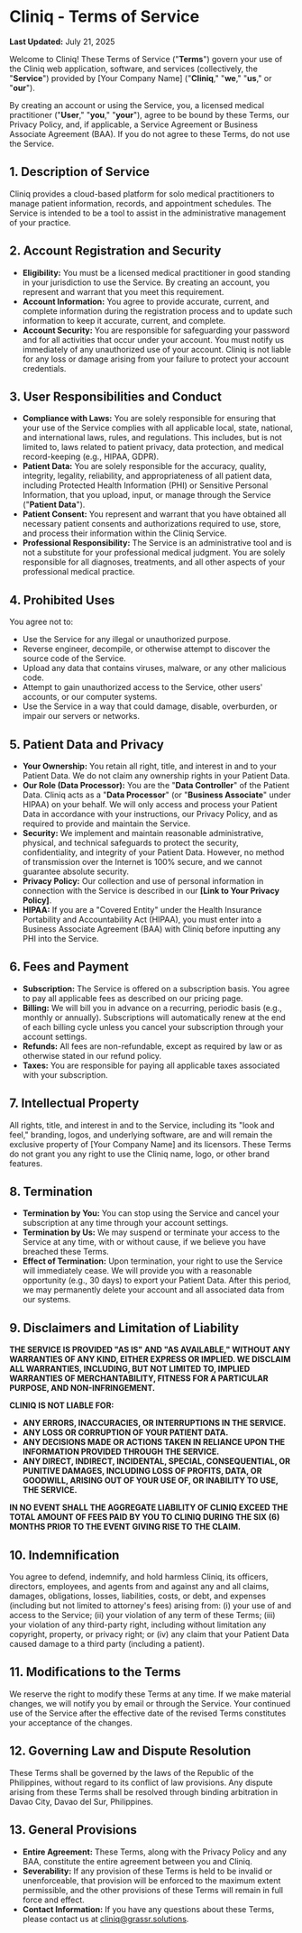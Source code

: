 # Cliniq - Terms of Service

**Last Updated:** July 21, 2025

Welcome to Cliniq! These Terms of Service ("**Terms**") govern your use of the Cliniq web application, software, and services (collectively, the "**Service**") provided by [Your Company Name] ("**Cliniq**," "**we**," "**us**," or "**our**").

By creating an account or using the Service, you, a licensed medical practitioner ("**User**," "**you**," "**your**"), agree to be bound by these Terms, our Privacy Policy, and, if applicable, a Service Agreement or Business Associate Agreement (BAA). If you do not agree to these Terms, do not use the Service.

## 1. Description of Service

Cliniq provides a cloud-based platform for solo medical practitioners to manage patient information, records, and appointment schedules. The Service is intended to be a tool to assist in the administrative management of your practice.

## 2. Account Registration and Security

*   **Eligibility:** You must be a licensed medical practitioner in good standing in your jurisdiction to use the Service. By creating an account, you represent and warrant that you meet this requirement.
*   **Account Information:** You agree to provide accurate, current, and complete information during the registration process and to update such information to keep it accurate, current, and complete.
*   **Account Security:** You are responsible for safeguarding your password and for all activities that occur under your account. You must notify us immediately of any unauthorized use of your account. Cliniq is not liable for any loss or damage arising from your failure to protect your account credentials.

## 3. User Responsibilities and Conduct

*   **Compliance with Laws:** You are solely responsible for ensuring that your use of the Service complies with all applicable local, state, national, and international laws, rules, and regulations. This includes, but is not limited to, laws related to patient privacy, data protection, and medical record-keeping (e.g., HIPAA, GDPR).
*   **Patient Data:** You are solely responsible for the accuracy, quality, integrity, legality, reliability, and appropriateness of all patient data, including Protected Health Information (PHI) or Sensitive Personal Information, that you upload, input, or manage through the Service ("**Patient Data**").
*   **Patient Consent:** You represent and warrant that you have obtained all necessary patient consents and authorizations required to use, store, and process their information within the Cliniq Service.
*   **Professional Responsibility:** The Service is an administrative tool and is not a substitute for your professional medical judgment. You are solely responsible for all diagnoses, treatments, and all other aspects of your professional medical practice.

## 4. Prohibited Uses

You agree not to:
*   Use the Service for any illegal or unauthorized purpose.
*   Reverse engineer, decompile, or otherwise attempt to discover the source code of the Service.
*   Upload any data that contains viruses, malware, or any other malicious code.
*   Attempt to gain unauthorized access to the Service, other users' accounts, or our computer systems.
*   Use the Service in a way that could damage, disable, overburden, or impair our servers or networks.

## 5. Patient Data and Privacy

*   **Your Ownership:** You retain all right, title, and interest in and to your Patient Data. We do not claim any ownership rights in your Patient Data.
*   **Our Role (Data Processor):** You are the "**Data Controller**" of the Patient Data. Cliniq acts as a "**Data Processor**" (or "**Business Associate**" under HIPAA) on your behalf. We will only access and process your Patient Data in accordance with your instructions, our Privacy Policy, and as required to provide and maintain the Service.
*   **Security:** We implement and maintain reasonable administrative, physical, and technical safeguards to protect the security, confidentiality, and integrity of your Patient Data. However, no method of transmission over the Internet is 100% secure, and we cannot guarantee absolute security.
*   **Privacy Policy:** Our collection and use of personal information in connection with the Service is described in our **[Link to Your Privacy Policy]**.
*   **HIPAA:** If you are a "Covered Entity" under the Health Insurance Portability and Accountability Act (HIPAA), you must enter into a Business Associate Agreement (BAA) with Cliniq before inputting any PHI into the Service.

## 6. Fees and Payment

*   **Subscription:** The Service is offered on a subscription basis. You agree to pay all applicable fees as described on our pricing page.
*   **Billing:** We will bill you in advance on a recurring, periodic basis (e.g., monthly or annually). Subscriptions will automatically renew at the end of each billing cycle unless you cancel your subscription through your account settings.
*   **Refunds:** All fees are non-refundable, except as required by law or as otherwise stated in our refund policy.
*   **Taxes:** You are responsible for paying all applicable taxes associated with your subscription.

## 7. Intellectual Property

All rights, title, and interest in and to the Service, including its "look and feel," branding, logos, and underlying software, are and will remain the exclusive property of [Your Company Name] and its licensors. These Terms do not grant you any right to use the Cliniq name, logo, or other brand features.

## 8. Termination

*   **Termination by You:** You can stop using the Service and cancel your subscription at any time through your account settings.
*   **Termination by Us:** We may suspend or terminate your access to the Service at any time, with or without cause, if we believe you have breached these Terms.
*   **Effect of Termination:** Upon termination, your right to use the Service will immediately cease. We will provide you with a reasonable opportunity (e.g., 30 days) to export your Patient Data. After this period, we may permanently delete your account and all associated data from our systems.

## 9. Disclaimers and Limitation of Liability

**THE SERVICE IS PROVIDED "AS IS" AND "AS AVAILABLE," WITHOUT ANY WARRANTIES OF ANY KIND, EITHER EXPRESS OR IMPLIED. WE DISCLAIM ALL WARRANTIES, INCLUDING, BUT NOT LIMITED TO, IMPLIED WARRANTIES OF MERCHANTABILITY, FITNESS FOR A PARTICULAR PURPOSE, AND NON-INFRINGEMENT.**

**CLINIQ IS NOT LIABLE FOR:**
*   **ANY ERRORS, INACCURACIES, OR INTERRUPTIONS IN THE SERVICE.**
*   **ANY LOSS OR CORRUPTION OF YOUR PATIENT DATA.**
*   **ANY DECISIONS MADE OR ACTIONS TAKEN IN RELIANCE UPON THE INFORMATION PROVIDED THROUGH THE SERVICE.**
*   **ANY DIRECT, INDIRECT, INCIDENTAL, SPECIAL, CONSEQUENTIAL, OR PUNITIVE DAMAGES, INCLUDING LOSS OF PROFITS, DATA, OR GOODWILL, ARISING OUT OF YOUR USE OF, OR INABILITY TO USE, THE SERVICE.**

**IN NO EVENT SHALL THE AGGREGATE LIABILITY OF CLINIQ EXCEED THE TOTAL AMOUNT OF FEES PAID BY YOU TO CLINIQ DURING THE SIX (6) MONTHS PRIOR TO THE EVENT GIVING RISE TO THE CLAIM.**

## 10. Indemnification

You agree to defend, indemnify, and hold harmless Cliniq, its officers, directors, employees, and agents from and against any and all claims, damages, obligations, losses, liabilities, costs, or debt, and expenses (including but not limited to attorney's fees) arising from: (i) your use of and access to the Service; (ii) your violation of any term of these Terms; (iii) your violation of any third-party right, including without limitation any copyright, property, or privacy right; or (iv) any claim that your Patient Data caused damage to a third party (including a patient).

## 11. Modifications to the Terms

We reserve the right to modify these Terms at any time. If we make material changes, we will notify you by email or through the Service. Your continued use of the Service after the effective date of the revised Terms constitutes your acceptance of the changes.

## 12. Governing Law and Dispute Resolution

These Terms shall be governed by the laws of the Republic of the Philippines, without regard to its conflict of law provisions. Any dispute arising from these Terms shall be resolved through binding arbitration in Davao City, Davao del Sur, Philippines.

## 13. General Provisions

*   **Entire Agreement:** These Terms, along with the Privacy Policy and any BAA, constitute the entire agreement between you and Cliniq.
*   **Severability:** If any provision of these Terms is held to be invalid or unenforceable, that provision will be enforced to the maximum extent permissible, and the other provisions of these Terms will remain in full force and effect.
*   **Contact Information:** If you have any questions about these Terms, please contact us at cliniq@grassr.solutions.
